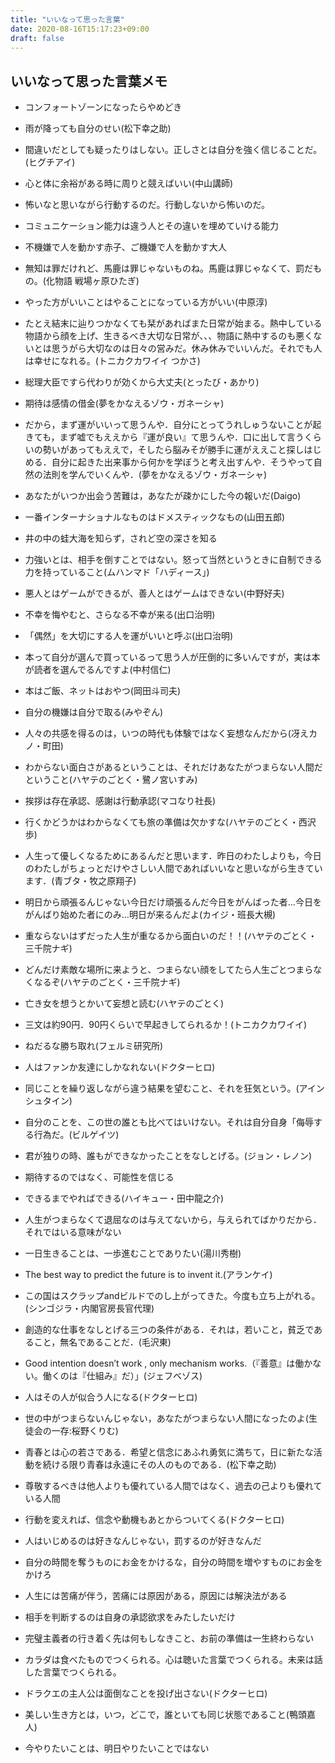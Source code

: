 ```yaml
---
title: "いいなって思った言葉"
date: 2020-08-16T15:17:23+09:00
draft: false
---
```

<!--more-->
## いいなって思った言葉メモ
- コンフォートゾーンになったらやめどき

- 雨が降っても自分のせい(松下幸之助)

- 間違いだとしても疑ったりはしない。正しさとは自分を強く信じることだ。(ヒグチアイ)

- 心と体に余裕がある時に周りと競えばいい(中山講師)

- 怖いなと思いながら行動するのだ。行動しないから怖いのだ。

- コミュニケーション能力は違う人とその違いを埋めていける能力

- 不機嫌で人を動かす赤子、ご機嫌で人を動かす大人

- 無知は罪だけれど、馬鹿は罪じゃないものね。馬鹿は罪じゃなくて、罰だもの。(化物語 戦場ヶ原ひたぎ)

- やった方がいいことはやることになっている方がいい(中原淳)

- たとえ結末に辿りつかなくても栞があればまた日常が始まる。熱中している物語から顔を上げ、生きるべき大切な日常が、、、物語に熱中するのも悪くないとは思うがら大切なのは日々の営みだ。休み休みでいいんだ。それでも人は幸せになれる。(トニカクカワイイ つかさ)

- 総理大臣ですら代わりが効くから大丈夫(とったび・あかり)

- 期待は感情の借金(夢をかなえるゾウ・ガネーシャ)

- だから，まず運がいいって思うんや．自分にとってうれしゅうないことが起きても，まず嘘でもええから『運が良い』て思うんや．口に出して言うくらいの勢いがあってもええで，そしたら脳みそが勝手に運がええこと探しはじめる．自分に起きた出来事から何かを学ぼうと考え出すんや．そうやって自然の法則を学んでいくんや．(夢をかなえるゾウ・ガネーシャ)

- あなたがいつか出会う苦難は，あなたが疎かにした今の報いだ(Daigo)

- 一番インターナショナルなものはドメスティックなもの(山田五郎)

- 井の中の蛙大海を知らず，されど空の深さを知る

- 力強いとは、相手を倒すことではない。怒って当然というときに自制できる力を持っていること(ムハンマド「ハディース」)

- 悪人とはゲームができるが、善人とはゲームはできない(中野好夫)

- 不幸を悔やむと、さらなる不幸が来る(出口治明)

- 「偶然」を大切にする人を運がいいと呼ぶ(出口治明)

- 本って自分が選んで買っているって思う人が圧倒的に多いんですが，実は本が読者を選んでるんですよ(中村信仁)

- 本はご飯、ネットはおやつ(岡田斗司夫)

- 自分の機嫌は自分で取る(みやぞん)

- 人々の共感を得るのは，いつの時代も体験ではなく妄想なんだから(冴えカノ・町田)

- わからない面白さがあるということは、それだけあなたがつまらない人間だということ(ハヤテのごとく・鷺ノ宮いすみ)

- 挨拶は存在承認、感謝は行動承認(マコなり社長)

- 行くかどうかはわからなくても旅の準備は欠かすな(ハヤテのごとく・西沢歩)

- 人生って優しくなるためにあるんだと思います．昨日のわたしよりも，今日のわたしがちょっとだけやさしい人間であればいいなと思いながら生きています．(青ブタ・牧之原翔子)

- 明日から頑張るんじゃない今日だけ頑張るんだ今日をがんばった者…今日をがんばり始めた者にのみ…明日が来るんだよ(カイジ・班長大槻)
  
- 重ならないはずだった人生が重なるから面白いのだ！！(ハヤテのごとく・三千院ナギ)

- どんだけ素敵な場所に来ようと、つまらない顔をしてたら人生ごとつまらなくなるぞ(ハヤテのごとく・三千院ナギ)

- 亡き女を想うとかいて妄想と読む(ハヤテのごとく)

- 三文は約90円．90円くらいで早起きしてられるか！(トニカクカワイイ)

- ねだるな勝ち取れ(フェルミ研究所)

- 人はファンか友達にしかなれない(ドクターヒロ)

- 同じことを繰り返しながら違う結果を望むこと、それを狂気という。(アインシュタイン)

- 自分のことを、この世の誰とも比べてはいけない。それは自分自身「侮辱する行為だ。(ビルゲイツ)

- 君が独りの時、誰もができなかったことをなしとげる。(ジョン・レノン)

- 期待するのではなく、可能性を信じる

- できるまでやればできる(ハイキュー・田中龍之介)

- 人生がつまらなくて退屈なのは与えてないから，与えられてばかりだから．それではいる意味がない

- 一日生きることは、一歩進むことでありたい(湯川秀樹)

- The best way to predict the future is to invent it.(アランケイ)

- この国はスクラップandビルドでのし上がってきた。今度も立ち上がれる。(シンゴジラ・内閣官房長官代理)

- 創造的な仕事をなしとげる三つの条件がある．それは，若いこと，貧乏であること，無名であることだ．(毛沢東)

- Good intention doesn’t work , only mechanism works.（『善意』は働かない。働くのは『仕組み』だ）」(ジェフベゾス)

- 人はその人が似合う人になる(ドクターヒロ)

- 世の中がつまらないんじゃない，あなたがつまらない人間になったのよ(生徒会の一存:桜野くりむ)

- 青春とは心の若さである．希望と信念にあふれ勇気に満ちて，日に新たな活動を続ける限り青春は永遠にその人のものである．(松下幸之助)

- 尊敬するべきは他人よりも優れている人間ではなく、過去の己よりも優れている人間

- 行動を変えれば、信念や動機もあとからついてくる(ドクターヒロ)

- 人はいじめるのは好きなんじゃない，罰するのが好きなんだ

- 自分の時間を奪うものにお金をかけるな，自分の時間を増やすものにお金をかけろ

- 人生には苦痛が伴う，苦痛には原因がある，原因には解決法がある

- 相手を判断するのは自身の承認欲求をみたしたいだけ

- 完璧主義者の行き着く先は何もしなきこと、お前の準備は一生終わらない

- カラダは食べたものでつくられる。心は聴いた言葉でつくられる。未来は話した言葉でつくられる。

- ドラクエの主人公は面倒なことを投げ出さない(ドクターヒロ)

- 美しい生き方とは，いつ，どこで，誰といても同じ状態であること(鴨頭嘉人)

- 今やりたいことは、明日やりたいことではない
